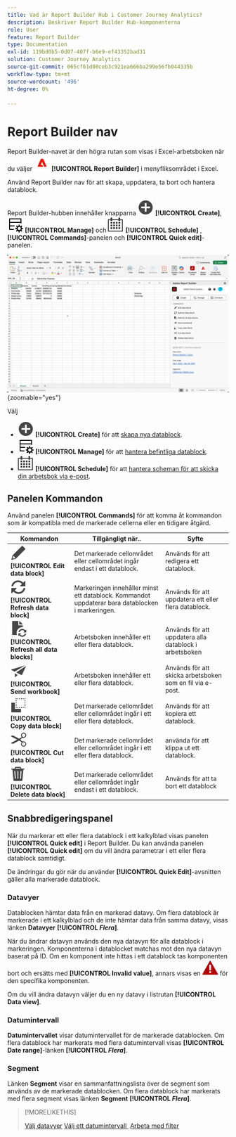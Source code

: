 ```yaml
---
title: Vad är Report Builder Hub i Customer Journey Analytics?
description: Beskriver Report Builder Hub-komponenterna
role: User
feature: Report Builder
type: Documentation
exl-id: 119bd0b5-0d07-407f-b6e9-ef43352bad31
solution: Customer Journey Analytics
source-git-commit: 065cf61d80ceb3c921ea666ba299e56fb044335b
workflow-type: tm+mt
source-wordcount: '496'
ht-degree: 0%

---
```


# Report Builder nav

Report Builder-navet är den högra rutan som visas i Excel-arbetsboken när du väljer ![AdobeLogoRedonWhite](/help/assets/icons/AdobeLogoRedOnWhite.svg) **[!UICONTROL Report Builder]** i menyfliksområdet i Excel.

Använd Report Builder nav för att skapa, uppdatera, ta bort och hantera datablock.

Report Builder-hubben innehåller knapparna ![AddCircle](/help/assets/icons/AddCircle.svg) **[!UICONTROL Create]**, ![&#x200B; TableManage](/help/assets/icons/TableManage.svg) **[!UICONTROL Manage]** och ![Calendar](/help/assets/icons/Calendar.svg) **[!UICONTROL Schedule]** , **[!UICONTROL Commands]**-panelen och **[!UICONTROL Quick edit]**-panelen.

![Report Builder-nav](assets/hub51.png){zoomable="yes"}


Välj

* ![AddCircle](/help/assets/icons/AddCircle.svg) **[!UICONTROL Create]** för att [skapa nya datablock](create-a-data-block.md).
* ![TableManage](/help/assets/icons/TableManage.svg) **[!UICONTROL Manage]** för att [hantera befintliga datablock](manage-reportbuilder.md).
* ![Kalender](/help/assets/icons/Calendar.svg) **[!UICONTROL Schedule]** för att [hantera scheman för att skicka din arbetsbok via e-post](schedule-reportbuilder.md).

## Panelen Kommandon

Använd panelen **[!UICONTROL Commands]** för att komma åt kommandon som är kompatibla med de markerade cellerna eller en tidigare åtgärd.

| Kommandon | Tillgängligt när.. | Syfte |
|------|------------------|--------|
| ![Redigera](/help/assets/icons/Edit.svg) **[!UICONTROL Edit data block]** | Det markerade cellområdet eller cellområdet ingår endast i ett datablock. | Används för att redigera ett datablock. |
| ![Uppdatera](/help/assets/icons/Refresh.svg) **[!UICONTROL Refresh data block]** | Markeringen innehåller minst ett datablock. Kommandot uppdaterar bara datablocken i markeringen. | Används för att uppdatera ett eller flera datablock. |
| ![DocumentRefresh](/help/assets/icons/DocumentRefresh.svg) **[!UICONTROL Refresh all data blocks]** | Arbetsboken innehåller ett eller flera datablock. | Används för att uppdatera alla datablock i arbetsboken |
| ![Skicka](/help/assets/icons/Send.svg) **[!UICONTROL Send workbook]** | Arbetsboken innehåller ett eller flera datablock. | Används för att skicka arbetsboken som en fil via e-post. |
| ![Kopiera](/help/assets/icons/Copy.svg) **[!UICONTROL Copy data block]** | Det markerade cellområdet eller cellområdet ingår i ett eller flera datablock. | Används för att kopiera ett datablock. |
| ![Klipp ut](/help/assets/icons/Cut.svg) **[!UICONTROL Cut data block]** | Det markerade cellområdet eller cellområdet ingår i ett eller flera datablock. | använda för att klippa ut ett datablock. |
| ![Ta bort](/help/assets/icons/Delete.svg) **[!UICONTROL Delete data block]** | Det markerade cellområdet eller cellområdet ingår endast i ett datablock. | Används för att ta bort ett datablock |

## Snabbredigeringspanel

När du markerar ett eller flera datablock i ett kalkylblad visas panelen **[!UICONTROL Quick edit]** i Report Builder. Du kan använda panelen **[!UICONTROL Quick edit]** om du vill ändra parametrar i ett eller flera datablock samtidigt.

De ändringar du gör när du använder **[!UICONTROL Quick Edit]**-avsnitten gäller alla markerade datablock.

### Datavyer

Datablocken hämtar data från en markerad datavy. Om flera datablock är markerade i ett kalkylblad och de inte hämtar data från samma datavy, visas länken **Datavyer** **[!UICONTROL _Flera_]**.

När du ändrar datavyn används den nya datavyn för alla datablock i markeringen. Komponenterna i datablocket matchas mot den nya datavyn baserat på ID. Om en komponent inte hittas i ett datablock tas komponenten bort och ersätts med **[!UICONTROL Invalid value]**, annars visas en ![AlertRed](/help/assets/icons/AlertRed.svg) för den specifika komponenten.

Om du vill ändra datavyn väljer du en ny datavy i listrutan **[!UICONTROL Data view]**.


### Datumintervall

**Datumintervallet** visar datumintervallet för de markerade datablocken. Om flera datablock har markerats med flera datumintervall visas **[!UICONTROL Date range]**-länken **[!UICONTROL _Flera_]**.

### Segment

Länken **Segment** visar en sammanfattningslista över de segment som används av de markerade datablocken. Om flera datablock har markerats med flera segment visas länken **Segment** **[!UICONTROL _Flera_]**.

>[!MORELIKETHIS]
>
>[Välj datavyer](select-data-view.md)
>[Välj ett datumintervall &#x200B;](select-date-range.md)
>[Arbeta med filter](work-with-filters.md)
>

